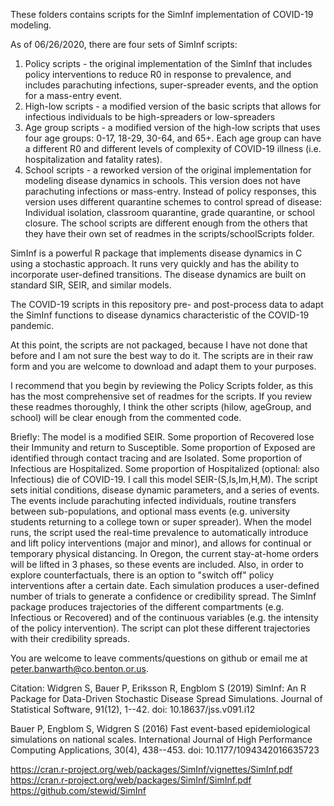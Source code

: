 These folders contains scripts for the SimInf implementation of COVID-19 modeling.

As of 06/26/2020, there are four sets of SimInf scripts:
1. Policy scripts - the original implementation of the SimInf that includes policy interventions to reduce R0 in response to prevalence, and includes parachuting infections, super-spreader events, and the option for a mass-entry event.
2. High-low scripts - a modified version of the basic scripts that allows for infectious individuals to be high-spreaders or low-spreaders
3. Age group scripts - a modified version of the high-low scripts that uses four age groups: 0-17, 18-29, 30-64, and 65+. Each age group can have a different R0 and different levels of complexity of COVID-19 illness (i.e. hospitalization and fatality rates).
4. School scripts - a reworked version of the original implementation for modeling disease dynamics in schools. This version does not have parachuting infections or mass-entry. Instead of policy responses, this version uses different quarantine schemes to control spread of disease: Individual isolation, classroom quarantine, grade quarantine, or school closure. The school scripts are different enough from the others that they have their own set of readmes in the scripts/schoolScripts folder.

SimInf is a powerful R package that implements disease dynamics in C using a stochastic approach. It runs very quickly and has the ability to incorporate user-defined transitions. The disease dynamics are built on standard SIR, SEIR, and similar models.

The COVID-19 scripts in this repository pre- and post-process data to adapt the SimInf functions to disease dynamics characteristic of the COVID-19 pandemic.

At this point, the scripts are not packaged, because I have not done that before and I am not sure the best way to do it. The scripts are in their raw form and you are welcome to download and adapt them to your purposes.

I recommend that you begin by reviewing the Policy Scripts folder, as this has the most comprehensive set of readmes for the scripts. If you review these readmes thoroughly, I think the other scripts (hilow, ageGroup, and school) will be clear enough from the commented code.

Briefly:
The model is a modified SEIR. Some proportion of Recovered lose their Immunity and return to Susceptible. Some proportion of Exposed are identified through contact tracing and are Isolated. Some proportion of Infectious are Hospitalized. Some proportion of Hospitalized (optional: also Infectious) die of COVID-19. I call this model SEIR-(S,Is,Im,H,M).
The script sets initial conditions, disease dynamic parameters, and a series of events. The events include parachuting infected individuals, routine transfers between sub-populations, and optional mass events (e.g. university students returning to a college town or super spreader).
When the model runs, the script used the real-time prevalence to automatically introduce and lift policy interventions (major and minor), and allows for continual or temporary physical distancing. In Oregon, the current stay-at-home orders will be lifted in 3 phases, so these events are included. Also, in order to explore counterfactuals, there is an option to "switch off" policy interventions after a certain date.
Each simulation produces a user-defined number of trials to generate a confidence or credibility spread.
The SimInf package produces trajectories of the different compartments (e.g. Infectious or Recovered) and of the continuous variables (e.g. the intensity of the policy intervention). The script can plot these different trajectories with their credibility spreads.

You are welcome to leave comments/questions on github or email me at peter.banwarth@co.benton.or.us.

Citation:
Widgren S, Bauer P, Eriksson R, Engblom S (2019) SimInf: An R Package for Data-Driven Stochastic
Disease Spread Simulations. Journal of Statistical Software, 91(12), 1--42. doi: 10.18637/jss.v091.i12

Bauer P, Engblom S, Widgren S (2016) Fast event-based epidemiological simulations on national scales.
International Journal of High Performance Computing Applications, 30(4), 438--453. doi: 10.1177/1094342016635723

https://cran.r-project.org/web/packages/SimInf/vignettes/SimInf.pdf
https://cran.r-project.org/web/packages/SimInf/SimInf.pdf
https://github.com/stewid/SimInf
